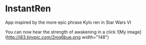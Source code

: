 # InstantRen

App inspired by the more epic phrase Kylo ren in Star Wars VI

You can now hear the strength of awakening in a click
![My image](http://i63.tinypic.com/2mq6bue.png  width="148")
